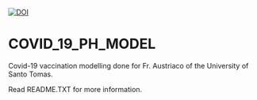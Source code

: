 <a href="https://zenodo.org/badge/latestdoi/367873169"><img src="https://zenodo.org/badge/367873169.svg" alt="DOI"></a>
# COVID_19_PH_MODEL
Covid-19 vaccination modelling done for Fr. Austriaco of the University of Santo Tomas.

Read README.TXT for more information. 

